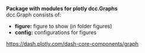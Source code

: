__Package with modules for plotly dcc.Graphs__
<br>dcc.Graph consists of:
- __figure:__ figure to show (in folder figures)
- __config:__ configurations for figures

https://dash.plotly.com/dash-core-components/graph

